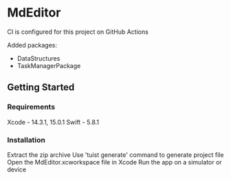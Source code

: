 # MdEditor

CI is configured for this project on GitHub Actions

Added packages:
- DataStructures
- TaskManagerPackage

## Getting Started

### Requirements
Xcode - 14.3.1, 15.0.1
Swift - 5.8.1

### Installation
Extract the zip archive
Use 'tuist generate' command to generate project file
Open the MdEditor.xcworkspace file in Xcode
Run the app on a simulator or device

